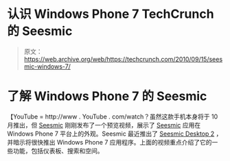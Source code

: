 # 认识 Windows Phone 7 TechCrunch 的 Seesmic

> 原文：<https://web.archive.org/web/https://techcrunch.com/2010/09/15/seesmic-windows-7/>

# 了解 Windows Phone 7 的 Seesmic

【YouTube = http://www . YouTube . com/watch？虽然这款手机本身将于 10 月推出，但 [Seesmic](https://web.archive.org/web/20221207150520/http://seesmic.com/) 刚刚发布了一个预览视频，展示了 [Seesmic](https://web.archive.org/web/20221207150520/http://seesmic.com/) 应用在 Windows Phone 7 平台上的外观。Seesmic 最近推出了 [Seesmic Desktop 2](https://web.archive.org/web/20221207150520/https://beta.techcrunch.com/2010/09/09/seesmic-desktop-2/) ，并暗示将很快推出 Windows Phone 7 应用程序。上面的视频重点介绍了它的一些功能，包括仪表板、搜索和空间。